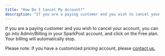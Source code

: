 ```yaml
---
title: "How Do I Cancel My Account?"
description: "If you are a paying customer and you wish to cancel your account you can go into Admin Billing in your Spark Post account and click on the Free plan Your billing will automatically stop Please note If you have a customized pricing account please contact us..."
---
```


If you are a paying customer and you wish to cancel your account, you can go into Admin/Billing in your SparkPost account, and click on the Free plan. Your billing will automatically stop. 

Please note: If you have a customized pricing account, please [contact us.](http://support.sparkpost.com/customer/portal/emails/new)
